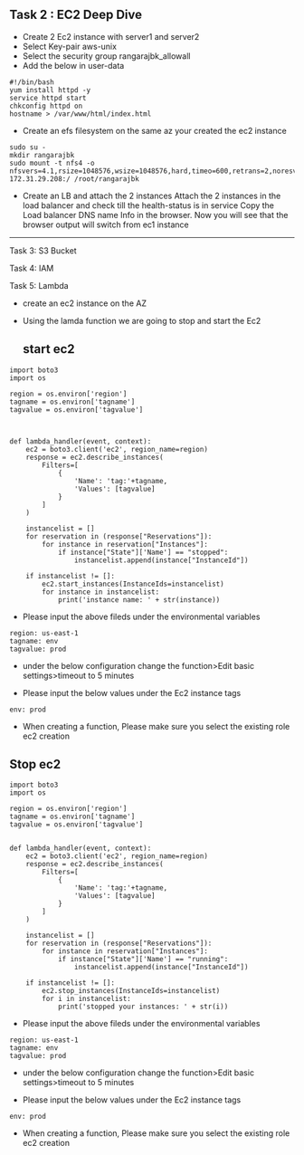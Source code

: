## Task 2 : EC2 Deep Dive

- Create 2 Ec2 instance with server1 and server2
- Select Key-pair aws-unix
- Select the security group rangarajbk_allowall
-  Add the below in user-data

```
#!/bin/bash
yum install httpd -y
service httpd start
chkconfig httpd on
hostname > /var/www/html/index.html
```

- Create an efs filesystem on the  same az your created the ec2 instance 

```
sudo su - 
mkdir rangarajbk
sudo mount -t nfs4 -o nfsvers=4.1,rsize=1048576,wsize=1048576,hard,timeo=600,retrans=2,noresvport 172.31.29.208:/ /root/rangarajbk
```

- Create an LB and attach the 2 instances 
  Attach the 2 instances in the load balancer and check till the health-status is in service
  Copy the Load balancer DNS name Info in the browser. Now you will see that the browser output will switch from ec1 instance

**************************************************************************************************************************************

Task 3: S3 Bucket

Task 4: IAM

Task 5: Lambda
- create an ec2 instance on the AZ
- Using  the lamda function we are going to stop and start the Ec2

  ## start ec2
  
```
import boto3
import os

region = os.environ['region']
tagname = os.environ['tagname']
tagvalue = os.environ['tagvalue']



def lambda_handler(event, context):
    ec2 = boto3.client('ec2', region_name=region)
    response = ec2.describe_instances(
        Filters=[
            {
                'Name': 'tag:'+tagname,
                'Values': [tagvalue]
            }
        ]
    )

    instancelist = []
    for reservation in (response["Reservations"]):
        for instance in reservation["Instances"]:
            if instance["State"]['Name'] == "stopped":
                instancelist.append(instance["InstanceId"])

    if instancelist != []:
        ec2.start_instances(InstanceIds=instancelist)
        for instance in instancelist:
            print('instance name: ' + str(instance))
```

- Please input the above fileds under the environmental variables
  
```
region: us-east-1
tagname: env
tagvalue: prod
```
- under the below configuration change the function>Edit basic settings>timeout to 5 minutes 

- Please input the below values under the Ec2 instance tags
```
env: prod
```
- When creating a function, Please make sure you select the  existing role ec2 creation

## Stop ec2

```
import boto3
import os

region = os.environ['region']
tagname = os.environ['tagname']
tagvalue = os.environ['tagvalue']


def lambda_handler(event, context):
    ec2 = boto3.client('ec2', region_name=region)
    response = ec2.describe_instances(
        Filters=[
            {
                'Name': 'tag:'+tagname,
                'Values': [tagvalue]
            }
        ]
    )

    instancelist = []
    for reservation in (response["Reservations"]):
        for instance in reservation["Instances"]:
            if instance["State"]['Name'] == "running":
                instancelist.append(instance["InstanceId"])

    if instancelist != []:
        ec2.stop_instances(InstanceIds=instancelist)
        for i in instancelist:
            print('stopped your instances: ' + str(i))
```

- Please input the above fileds under the environmental variables
  
```
region: us-east-1
tagname: env
tagvalue: prod
```
- under the below configuration change the function>Edit basic settings>timeout to 5 minutes 

- Please input the below values under the Ec2 instance tags
```
env: prod
```
- When creating a function, Please make sure you select the  existing role ec2 creation
